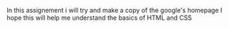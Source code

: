 In this assignement i will try and make a copy of the google's homepage
I hope this will help me understand the basics of HTML and CSS
